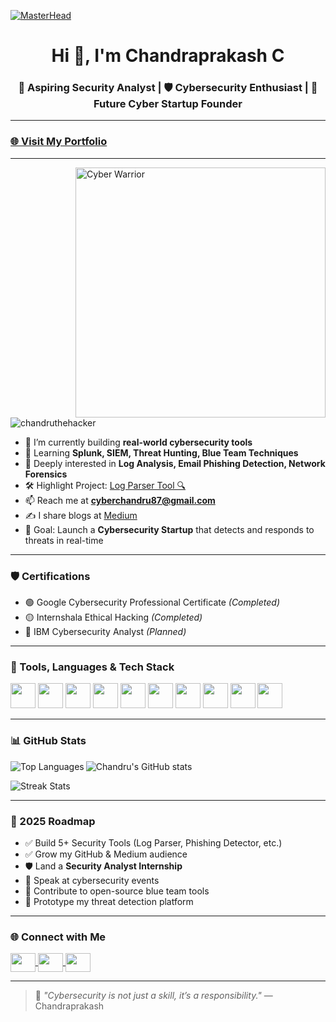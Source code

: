 [![MasterHead](https://firebasestorage.googleapis.com/v0/b/flexi-coding.appspot.com/o/dempgi7-520f8d5f-63d4-4453-8822-dbc149ae27f8.gif?alt=media&token=91c0c7b2-93c3-4029-b011-1a8703c5730d)](https://chandruthehacker.github.io/portfolio/)

<h1 align="center">Hi 👋, I'm Chandraprakash C</h1>
<h3 align="center">🔐 Aspiring Security Analyst | 🛡️ Cybersecurity Enthusiast | 🚀 Future Cyber Startup Founder</h3>

---

### [🌐 Visit My Portfolio](https://chandruthehacker.github.io/)

---
<img align="right" alt="Cyber Warrior" width="400" src="https://cdn.dribbble.com/users/2792418/screenshots/14640404/media/4f2be3bfa9b7726a4f62cc9f9f9ef6f8.gif">

<p align="left">
  <img src="https://komarev.com/ghpvc/?username=chandruthehacker&label=Profile%20views&color=0e75b6&style=flat" alt="chandruthehacker" />
</p>

- 🔭 I’m currently building **real-world cybersecurity tools**
- 🌱 Learning **Splunk, SIEM, Threat Hunting, Blue Team Techniques**
- 🧠 Deeply interested in **Log Analysis, Email Phishing Detection, Network Forensics**
- 🛠️ Highlight Project: [Log Parser Tool 🔍](https://github.com/chandruthehacker/log-parser)
- 📫 Reach me at **cyberchandru87@gmail.com**
- ✍️ I share blogs at [Medium](https://medium.com/@cyberchandru87)
- 🚀 Goal: Launch a **Cybersecurity Startup** that detects and responds to threats in real-time

---

### 🛡️ Certifications

- 🟢 Google Cybersecurity Professional Certificate *(Completed)*
- 🟡 Internshala Ethical Hacking *(Completed)*
- 🔵 IBM Cybersecurity Analyst *(Planned)*

---

### 🧰 Tools, Languages & Tech Stack

<p align="left">
  <img src="https://cdn.jsdelivr.net/gh/devicons/devicon/icons/python/python-original.svg" width="40" height="40"/>
  <img src="https://cdn.jsdelivr.net/gh/devicons/devicon/icons/linux/linux-original.svg" width="40" height="40"/>
  <img src="https://cdn.jsdelivr.net/gh/devicons/devicon/icons/bash/bash-original.svg" width="40" height="40"/>
  <img src="https://cdn.jsdelivr.net/gh/devicons/devicon/icons/mysql/mysql-original.svg" width="40" height="40"/>
  <img src="https://cdn.jsdelivr.net/gh/devicons/devicon/icons/git/git-original.svg" width="40" height="40"/>
  <img src="https://www.vectorlogo.zone/logos/w3_html5/w3_html5-icon.svg" width="40" height="40"/>
  <img src="https://www.vectorlogo.zone/logos/w3_css/w3_css-icon.svg" width="40" height="40"/>
  <img src="https://www.vectorlogo.zone/logos/wireshark/wireshark-icon.svg" width="40" height="40"/>
  <img src="https://www.vectorlogo.zone/logos/nmap/nmap-icon.svg" width="40" height="40"/>
  <img src="https://www.vectorlogo.zone/logos/splunk/splunk-icon.svg" width="40" height="40"/>
</p>

---

### 📊 GitHub Stats

<p>
  <img align="left" src="https://github-readme-stats.vercel.app/api/top-langs?username=chandruthehacker&show_icons=true&locale=en&layout=compact&theme=tokyonight" alt="Top Languages" />
</p>

<p>
  <img align="center" src="https://github-readme-stats.vercel.app/api?username=chandruthehacker&show_icons=true&theme=tokyonight" alt="Chandru's GitHub stats" />
</p>

<p>
  <img align="center" src="https://github-readme-streak-stats.herokuapp.com/?user=chandruthehacker&theme=tokyonight" alt="Streak Stats" />
</p>

---

### 🎯 2025 Roadmap

- ✅ Build 5+ Security Tools (Log Parser, Phishing Detector, etc.)
- ✅ Grow my GitHub & Medium audience
- 🛡️ Land a **Security Analyst Internship**
- 📢 Speak at cybersecurity events
- 🔧 Contribute to open-source blue team tools
- 🚀 Prototype my threat detection platform

---

### 🌐 Connect with Me

<p align="left">
  <a href="https://linkedin.com/in/chandraprakash87" target="blank">
    <img align="center" src="https://raw.githubusercontent.com/rahuldkjain/github-profile-readme-generator/master/src/images/icons/Social/linked-in-alt.svg" height="30" width="40" />
  </a>
  <a href="https://medium.com/@cyberchandru87" target="blank">
    <img align="center" src="https://raw.githubusercontent.com/rahuldkjain/github-profile-readme-generator/master/src/images/icons/Social/medium.svg" height="30" width="40" />
  </a>
   <a href="https://www.instagram.com/chandru_the_hacker" target="blank">
    <img align="center" src="https://raw.githubusercontent.com/rahuldkjain/github-profile-readme-generator/master/src/images/icons/Social/instagram.svg" height="30" width="40" />
  </a>
</p>

---

> 🔐 *"Cybersecurity is not just a skill, it’s a responsibility."* — Chandraprakash
